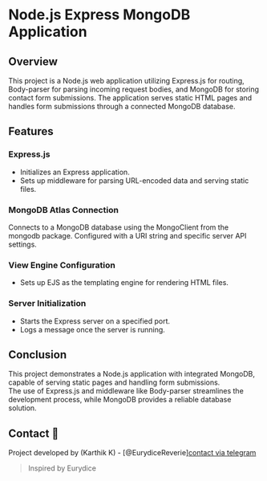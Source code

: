 # Node.js Express MongoDB Application

## Overview

This project is a Node.js web application utilizing Express.js for routing, Body-parser for parsing incoming request bodies, and MongoDB for storing contact form submissions. 
The application serves static HTML pages and handles form submissions through a connected MongoDB database.

## Features

### Express.js

* Initializes an Express application.
* Sets up middleware for parsing URL-encoded data and serving static files.
  
### MongoDB Atlas Connection

Connects to a MongoDB database using the MongoClient from the mongodb package.
Configured with a URI string and specific server API settings.

### View Engine Configuration

* Sets up EJS as the templating engine for rendering HTML files.

### Server Initialization
* Starts the Express server on a specified port.
* Logs a message once the server is running.

## Conclusion
This project demonstrates a Node.js application with integrated MongoDB, capable of serving static pages and handling form submissions.   
The use of Express.js and middleware like Body-parser streamlines the development process, while MongoDB provides a reliable database solution.

## Contact 💬
Project developed by (Karthik K) - [@EurydiceReverie][contact via telegram](https://t.me/SchadenfreudeKK)

>Inspired by Eurydice
